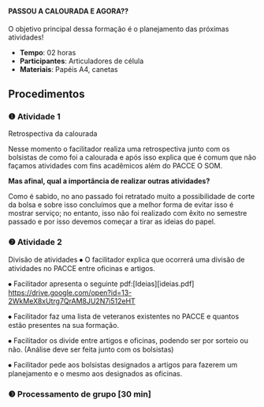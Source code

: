 # 
#### PASSOU A CALOURADA E AGORA??

O objetivo principal dessa formação é o planejamento das próximas atividades!

- **Tempo**: 02 horas
- **Participantes**:  Articuladores de célula
- **Materiais**: Papéis A4, canetas

## Procedimentos

### ❶ Atividade 1 

Retrospectiva da calourada

Nesse momento o facilitador realiza uma retrospectiva junto com os bolsistas de como foi a calourada e após isso explica que é comum que não façamos atividades com fins acadêmicos além do PACCE O SOM.

**Mas afinal, qual a importância de realizar outras atividades?**

Como é sabido, no ano passado foi retratado muito a possibilidade de corte da bolsa e sobre isso concluímos que a melhor forma de evitar isso é mostrar serviço; no entanto, isso não foi realizado com êxito no semestre passado e por isso devemos começar a tirar as ideias do papel.


### ❷ Atividade 2 

Divisão de atividades
⦁	O facilitador explica que ocorrerá uma divisão de atividades no PACCE entre oficinas e artigos. 

⦁	Facilitador apresenta o seguinte pdf:[Ideias][ideias.pdf] https://drive.google.com/open?id=13-2WkMeX8xUtrg7QrAM8JU2N7i512eHT

⦁	Facilitador faz uma lista de veteranos existentes no PACCE e quantos estão presentes na sua formação. 

⦁	Facilitador os divide entre artigos e oficinas, podendo ser por sorteio ou não. (Análise deve ser feita junto com os bolsistas)

⦁	Facilitador pede aos bolsistas designados a artigos para fazerem um planejamento e o mesmo aos designados as oficinas.

### ❸ Processamento de grupo [30 min]
 



